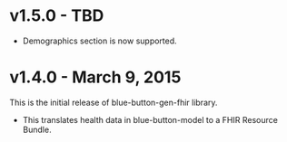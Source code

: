# v1.5.0 - TBD

- Demographics section is now supported.

# v1.4.0 - March 9, 2015

This is the initial release of blue-button-gen-fhir library.

- This translates health data in blue-button-model to a FHIR Resource Bundle.
